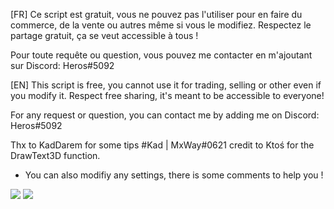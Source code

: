 [FR]
Ce script est gratuit, vous ne pouvez pas l'utiliser pour en faire du commerce, de la vente ou autres même si vous le modifiez.
Respectez le partage gratuit, ça se veut accessible à tous !

Pour toute requête ou question, vous pouvez me contacter en m'ajoutant sur Discord: Heros#5092

[EN]
This script is free, you cannot use it for trading, selling or other even if you modify it.
Respect free sharing, it's meant to be accessible to everyone!

For any request or question, you can contact me by adding me on Discord: Heros#5092

Thx to KadDarem for some tips #Kad | MxWay#0621
credit to Ktoś for the DrawText3D function.


- You can also modifiy any settings, there is some comments to help you !
<img src=https://zupimages.net/up/23/16/ajz6.png>


<img src=https://zupimages.net/up/23/16/h1vv.png>

